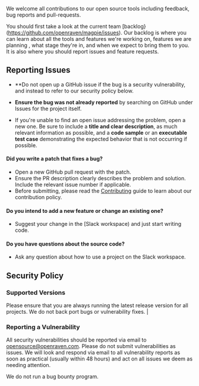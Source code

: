 We welcome all contributions to our open source tools including feedback, bug reports and pull-requests. 

You should first take a look at the current team [backlog}(https://github.com/openraven/magpie/issues). Our backlog is where you can learn about all the tools and features we're working on, features we are planning , what stage they're in, and when we expect to bring them to you. It is also where you should report issues and feature requests. 

## Reporting Issues

* **Do not open up a GitHub issue if the bug is a security vulnerability, and instead to refer to our security policy below. 

* **Ensure the bug was not already reported** by searching on GitHub under Issues for the project itself.
* If you're unable to find an open issue addressing the problem, open a new one. Be sure to include a **title and clear description**, as much relevant information as possible, and a **code sample** or an **executable test case** demonstrating the expected behavior that is not occurring if possible. 

#### **Did you write a patch that fixes a bug?**

* Open a new GitHub pull request with the patch.
* Ensure the PR description clearly describes the problem and solution. Include the relevant issue number if applicable.
* Before submitting, please read the [Contributing](contribution-guide.md) guide to learn about our contribution policy.
#### **Do you intend to add a new feature or change an existing one?**
* Suggest your change in the [Slack workspace) and just start writing code.
#### **Do you have questions about the source code?**
* Ask any question about how to use a project on the Slack workspace.

## Security Policy

### Supported Versions
Please ensure that you are always running the latest release version for all projects. We do not back port bugs or vulnerability fixes.         |

### Reporting a Vulnerability
All security vulnerabilities should be reported via email to opensource@openraven.com. Please do not submit vulnerabilities as issues. We will look and respond via email to all vulnerability reports as soon as practical (usually within 48 hours) and act on all issues we deem as needing attention. 

We do not run a bug bounty program. 

